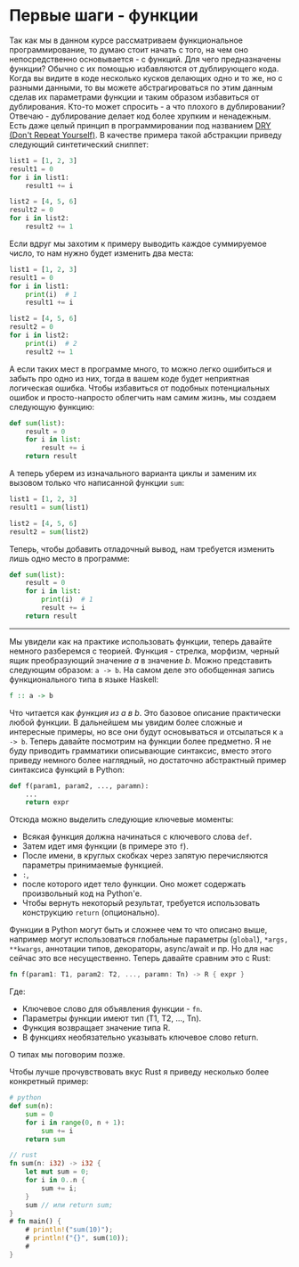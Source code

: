 # Первые шаги - функции

Так как мы в данном курсе рассматриваем функциональное программирование, то думаю стоит начать
с того, на чем оно непосредственно основывается - с функций. Для чего предназначены функции?
Обычно с их помощью избавляются от дублирующего кода. Когда вы видите в коде
несколько кусков делающих одно и то же, но с разными данными, то вы можете
абстрагироваться по этим данным сделав их параметрами функции и таким образом избавиться
от дублирования. Кто-то может спросить - а что плохого в дублировании? Отвечаю - дублирование делает код
более хрупким и ненадежным. Есть даже целый принцип в программировании под названием
[DRY (Don't Repeat Yourself)](https://ru.wikipedia.org/wiki/Don%E2%80%99t_repeat_yourself). В качестве примера такой
абстракции приведу следующий синтетический
сниппет:

```python
list1 = [1, 2, 3]
result1 = 0
for i in list1:
    result1 += i

list2 = [4, 5, 6]
result2 = 0
for i in list2:
    result2 += 1
```

Если вдруг мы захотим к примеру выводить каждое суммируемое число, то нам нужно будет
изменить два места:

```python
list1 = [1, 2, 3]
result1 = 0
for i in list1:
    print(i)  # 1
    result1 += i

list2 = [4, 5, 6]
result2 = 0
for i in list2:
    print(i)  # 2
    result2 += 1
```

А если таких мест в программе много, то можно легко ошибиться и забыть про одно из них, тогда
в вашем коде будет неприятная логическая ошибка. Чтобы избавиться от подобных потенциальных ошибок и
просто-напросто облегчить нам самим жизнь, мы создаем следующую функцию:

```python
def sum(list):
    result = 0
    for i in list:
        result += i
    return result
```

А теперь уберем из изначального варианта циклы и заменим их вызовом только что написанной функции `sum`:

```python
list1 = [1, 2, 3]
result1 = sum(list1)

list2 = [4, 5, 6]
result2 = sum(list2)
```

Теперь, чтобы добавить отладочный вывод, нам требуется изменить лишь одно место в программе:

```python
def sum(list):
    result = 0
    for i in list:
        print(i)  # 1
        result += i
    return result
```

---
Мы увидели как на практике использовать функции, теперь давайте немного разберемся с теорией.
Функция - стрелка, морфизм, черный ящик преобразующий значение *a* в значение *b*.
Можно представить следующим образом: `a -> b`. На самом деле это обобщенная запись 
функционального типа в языке Haskell:
```haskell
f :: a -> b
```
Что читается как *функция из а в b*. Это базовое описание практически любой функции.
В дальнейшем мы увидим более сложные и интересные примеры, но все они будут основываться и 
отсылаться к `a -> b`. Теперь давайте посмотрим на функции более предметно.
Я не буду приводить грамматики описывающие синтаксис, вместо этого приведу
немного более наглядный, но достаточно абстрактный пример синтаксиса функций в Python:

```python
def f(param1, param2, ..., paramn):
    ...
    return expr
```

Отсюда можно выделить следующие ключевые моменты:

- Всякая функция должна начинаться с ключевого слова `def`.
- Затем идет имя функции (в примере это `f`).
- После имени, в круглых скобках через запятую перечисляются параметры принимаемые функцией.
- `:`,
- после которого идет тело функции. Оно может содержать произвольный код на Python'е.
- Чтобы вернуть некоторый результат, требуется использовать конструкцию `return` (опционально).

Функции в Python могут быть и сложнее чем то что описано выше, например могут использоваться
глобальные параметры (`global`), `*args, **kwargs`, аннотации типов, декораторы, async/await и пр.
Но для нас сейчас это все несущественно. Теперь давайте сравним это с Rust:

```rust
fn f(param1: T1, param2: T2, ..., paramn: Tn) -> R { expr }
```

Где:

- Ключевое слово для объявления функции - `fn`.
- Параметры функции имеют тип (T1, T2, ..., Tn).
- Функция возвращает значение типа R.
- В функциях необязательно указывать ключевое слово return.

О типах мы поговорим позже.

Чтобы лучше прочувствовать вкус Rust я приведу несколько более конкретный пример:

```python
# python
def sum(n):
    sum = 0
    for i in range(0, n + 1):
        sum += i
    return sum
```

```rust
// rust
fn sum(n: i32) -> i32 {
    let mut sum = 0;
    for i in 0..n {
        sum += i;
    }
    sum // или return sum;
}
# fn main() {
    # println!("sum(10)");
    # println!("{}", sum(10));
    #
}
```
